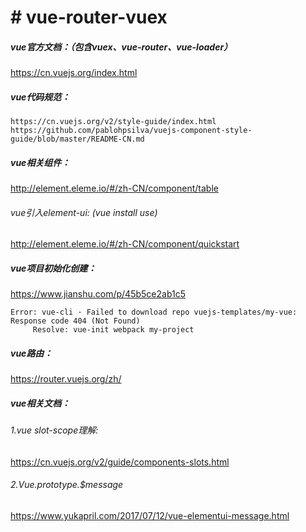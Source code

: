 # # vue-router-vuex
##### vue官方文档：（包含vuex、vue-router、vue-loader）
https://cn.vuejs.org/index.html

##### vue代码规范：
 ```
 https://cn.vuejs.org/v2/style-guide/index.html
 https://github.com/pablohpsilva/vuejs-component-style-guide/blob/master/README-CN.md
 ```

##### vue相关组件：
http://element.eleme.io/#/zh-CN/component/table
###### vue引入element-ui: (vue install use)
http://element.eleme.io/#/zh-CN/component/quickstart

##### vue项目初始化创建：
https://www.jianshu.com/p/45b5ce2ab1c5
```
Error: vue-cli · Failed to download repo vuejs-templates/my-vue: Response code 404 (Not Found)
     Resolve: vue-init webpack my-project
```
##### vue路由：
https://router.vuejs.org/zh/

##### vue相关文档：
###### 1.vue slot-scope理解:  
https://cn.vuejs.org/v2/guide/components-slots.html
###### 2.Vue.prototype.$message
https://www.yukapril.com/2017/07/12/vue-elementui-message.html



